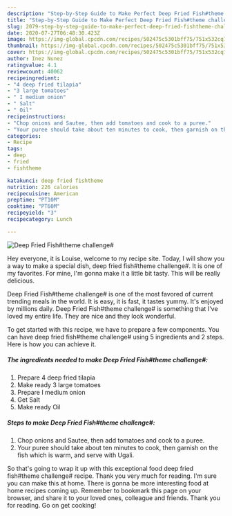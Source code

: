 ```yaml
---
description: "Step-by-Step Guide to Make Perfect Deep Fried Fish#theme challenge#"
title: "Step-by-Step Guide to Make Perfect Deep Fried Fish#theme challenge#"
slug: 2079-step-by-step-guide-to-make-perfect-deep-fried-fishtheme-challenge
date: 2020-07-27T06:48:30.423Z
image: https://img-global.cpcdn.com/recipes/502475c5301bff75/751x532cq70/deep-fried-fishtheme-challenge-recipe-main-photo.jpg
thumbnail: https://img-global.cpcdn.com/recipes/502475c5301bff75/751x532cq70/deep-fried-fishtheme-challenge-recipe-main-photo.jpg
cover: https://img-global.cpcdn.com/recipes/502475c5301bff75/751x532cq70/deep-fried-fishtheme-challenge-recipe-main-photo.jpg
author: Inez Nunez
ratingvalue: 4.1
reviewcount: 40062
recipeingredient:
- "4 deep fried tilapia"
- "3 large tomatoes"
- " I medium onion"
- " Salt"
- " Oil"
recipeinstructions:
- "Chop onions and Sautee, then add tomatoes and cook to a puree."
- "Your puree should take about ten minutes to cook, then garnish on the fish which is warm, and serve with Ugali."
categories:
- Recipe
tags:
- deep
- fried
- fishtheme

katakunci: deep fried fishtheme 
nutrition: 226 calories
recipecuisine: American
preptime: "PT10M"
cooktime: "PT60M"
recipeyield: "3"
recipecategory: Lunch

---
```



![Deep Fried Fish#theme challenge#](https://img-global.cpcdn.com/recipes/502475c5301bff75/751x532cq70/deep-fried-fishtheme-challenge-recipe-main-photo.jpg)

Hey everyone, it is Louise, welcome to my recipe site. Today, I will show you a way to make a special dish, deep fried fish#theme challenge#. It is one of my favorites. For mine, I'm gonna make it a little bit tasty. This will be really delicious.

Deep Fried Fish#theme challenge# is one of the most favored of current trending meals in the world. It is easy, it is fast, it tastes yummy. It's enjoyed by millions daily. Deep Fried Fish#theme challenge# is something that I've loved my entire life. They are nice and they look wonderful.




To get started with this recipe, we have to prepare a few components. You can have deep fried fish#theme challenge# using 5 ingredients and 2 steps. Here is how you can achieve it.

<!--inarticleads1-->

##### The ingredients needed to make Deep Fried Fish#theme challenge#:

1. Prepare 4 deep fried tilapia
1. Make ready 3 large tomatoes
1. Prepare  I medium onion
1. Get  Salt
1. Make ready  Oil




<!--inarticleads2-->

##### Steps to make Deep Fried Fish#theme challenge#:

1. Chop onions and Sautee, then add tomatoes and cook to a puree.
1. Your puree should take about ten minutes to cook, then garnish on the fish which is warm, and serve with Ugali.




So that's going to wrap it up with this exceptional food deep fried fish#theme challenge# recipe. Thank you very much for reading. I'm sure you can make this at home. There is gonna be more interesting food at home recipes coming up. Remember to bookmark this page on your browser, and share it to your loved ones, colleague and friends. Thank you for reading. Go on get cooking!
